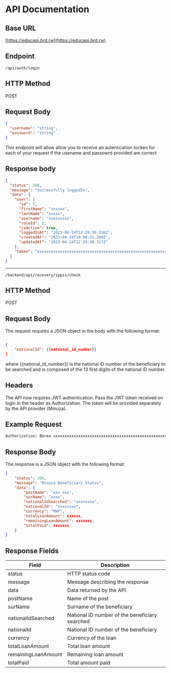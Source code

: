 # API Documentation

## Base URL

[https://educapi.brd.rw](https://educapi.brd.rw)

## Endpoint

`/api/auth/login`

## HTTP Method

POST

## Request Body
```json
{
  "username": "string",
  "password": "string"
}
```


This endpoint will allow allow you to receive an autentication tocken for each of your request if the usename and passowrd provided are correct

## Response body
```json
{
  "status": 200,
  "message": "Successfully loggedIn",
  "data": {
    "user": {
      "id": 5,
      "firstName": "xxxxxx",
      "lastName": "xxxxx",
      "username": "xxxxxxxxx",
      "roleId": 5,
      "isActive": true,
      "loggedInAt": "2023-04-24T12:20:30.316Z",
      "createdAt": "2023-04-24T10:04:21.289Z",
      "updatedAt": "2023-04-24T12:20:30.317Z"
    },
    "token": "xxxxxxxxxxxxxxxxxxxxxxxxxxxxxxxxxxxxxxxxxxxxxxxxxxxxxxxxxxxxxxxxxxxx"
  }
}
```
---------------------------------------------------------------------------------------------------------------------------------------------

`/backend/api/recovery/ippis/check`

## HTTP Method

POST

## Request Body

The request requires a JSON object in the body with the following format:

```json

{
    "nationalId": {{national_id_number}}
}
```

where {{national_id_number}} is the national ID number of the beneficiary to be searched and is composed of the 13 first digits of the national ID number.

## Headers

The API now requires JWT authentication. Pass the JWT token received on login in the header as Authorization. The token will be provided separately by the API provider (Minuza). 

## Example Request

```bash
Authorization: Barea xxxxxxxxxxxxxxxxxxxxxxxxxxxxxxxxxxxxxxxxxxxxxxxxxxxxxxxxxxxxxxxxxxxxxxxxx
```

## Response Body

The response is a JSON object with the following format:

```json
{
	"status": 200,
	"message": "Minuza Beneficiary Status",
	"data": {
		"postName": "xxx xxx",
		"surName": "xxxx",
		"nationalIdSearched": "xxxxxxxx",
		"nationalId": "xxxxxxxx",
		"currency": "RWF",
		"totalLoanAmount": xxxxxx,
		"remainingLoanAmount": xxxxxxx,
		"totalPaid": xxxxxxx
	}
}
```

## Response Fields

| Field               | Description                                    |
| ------------------- | ---------------------------------------------- |
| status              | HTTP status code                               |
| message             | Message describing the response                |
| data                | Data returned by the API                       |
| postName            | Name of the post                               |
| surName             | Surname of the beneficiary                     |
| nationalIdSearched  | National ID number of the beneficiary searched |
| nationalId          | National ID number of the beneficiary          |
| currency            | Currency of the loan                           |
| totalLoanAmount     | Total loan amount                              |
| remainingLoanAmount | Remaining loan amount                          |
| totalPaid           | Total amount paid                              |
